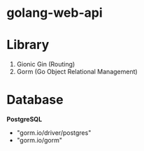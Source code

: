 # golang-web-api

# Library
1. Gionic Gin (Routing)
2. Gorm (Go Object Relational Management)

# Database

**PostgreSQL**
- "gorm.io/driver/postgres"
- "gorm.io/gorm"
